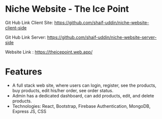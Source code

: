 # Niche Website - The Ice Point

Git Hub Link Client Site: https://github.com/shaif-uddin/niche-website-client-side

Git Hub Link Server: https://github.com/shaif-uddin/niche-website-server-side

Website Link : https://theicepoint.web.app/

# Features
<ul>
<li>A full stack web site, where users can login, register, see the products, buy products, edit his/her order,
see order status.</li>
<li>Admin has a dedicated dashboard, can add products, edit, and delete products.</li>
<li>Technologies: React, Bootstrap, Firebase Authentication, MongoDB, Express JS, CSS</li>
</ul>
